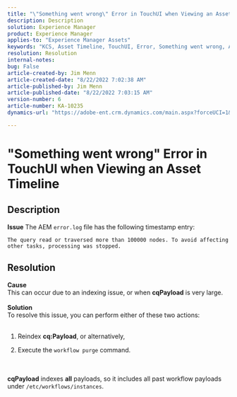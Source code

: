 ```yaml
---
title: "\"Something went wrong\" Error in TouchUI when Viewing an Asset Timeline"
description: Description
solution: Experience Manager
product: Experience Manager
applies-to: "Experience Manager Assets"
keywords: "KCS, Asset Timeline, TouchUI, Error, Something went wrong, AEM, Adobe Experience Manager, 6.3"
resolution: Resolution
internal-notes: 
bug: False
article-created-by: Jim Menn
article-created-date: "8/22/2022 7:02:38 AM"
article-published-by: Jim Menn
article-published-date: "8/22/2022 7:03:15 AM"
version-number: 6
article-number: KA-10235
dynamics-url: "https://adobe-ent.crm.dynamics.com/main.aspx?forceUCI=1&pagetype=entityrecord&etn=knowledgearticle&id=01981e63-e821-ed11-b83e-0022480866ad"

---
```

# "Something went wrong" Error in TouchUI when Viewing an Asset Timeline

## Description

<b>Issue</b>
The AEM `error.log` file has the following timestamp entry:


```
The query read or traversed more than 100000 nodes. To avoid affecting other tasks, processing was stopped.
```



## Resolution

<b>Cause</b><br>This can occur due to an indexing issue, or when <b>cqPayload</b> is very large. <br> <br><b>Solution</b><br>To resolve this issue, you can perform either of these two actions: <br> <br>
1. Reindex <b>cq:Payload</b>, or alternatively,

    
2. Execute the `workflow purge` command.

<br> <br><b>cqPayload</b> indexes <b>all</b> payloads, so it includes all past workflow payloads under `/etc/workflows/instances`.